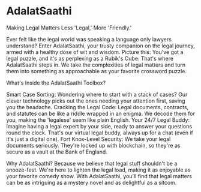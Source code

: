 # AdalatSaathi
Making Legal Matters Less 'Legal,' More 'Friendly.'

Ever felt like the legal world was speaking a language only lawyers understand? Enter AdalatSaathi, your trusty companion on the legal journey, armed with a healthy dose of wit and wisdom.
Picture this: You've got a legal puzzle, and it's as perplexing as a Rubik's Cube. That's where AdalatSaathi steps in. We take the complexities of legal matters and turn them into something as approachable as your favorite crossword puzzle.

What's Inside the AdalatSaathi Toolbox?

Smart Case Sorting: 
  Wondering where to start with a stack of cases? Our clever technology picks out the ones needing your attention first, saving you the headache.
Cracking the Legal Code: 
  Legal documents, contracts, and statutes can be like a riddle wrapped in an enigma. We decode them for you, making the 'legalese' seem like plain English.
Your 24/7 Legal Buddy: 
  Imagine having a legal expert by your side, ready to answer your questions round the clock. That's our virtual legal buddy, always up for a chat (even if it's just a digital one).
Fort Knox-Level Security: 
  We take your legal documents seriously. They're locked up with blockchain, so they're as secure as a vault at the Bank of England.


Why AdalatSaathi?
Because we believe that legal stuff shouldn't be a snooze-fest. We're here to lighten the legal load, making it as enjoyable as your favorite comedy show. With AdalatSaathi, you'll find that legal matters can be as intriguing as a mystery novel and as delightful as a sitcom.
